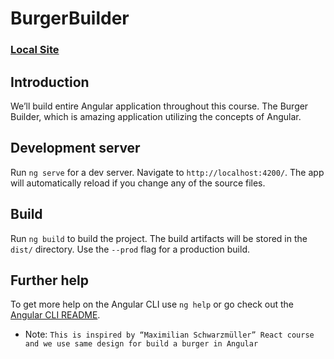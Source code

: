 # BurgerBuilder
### [Local Site](http://localhost:4200)

## Introduction

We’ll build entire Angular application throughout this course. The Burger Builder, which is amazing application utilizing the concepts of Angular.

## Development server

Run `ng serve` for a dev server. Navigate to `http://localhost:4200/`. The app will automatically reload if you change any of the source files.

## Build

Run `ng build` to build the project. The build artifacts will be stored in the `dist/` directory. Use the `--prod` flag for a production build.

## Further help

To get more help on the Angular CLI use `ng help` or go check out the [Angular CLI README](https://github.com/angular/angular-cli/blob/master/README.md).

- Note: ```This is inspired by “Maximilian Schwarzmüller” React course and we use same design for build a burger in Angular```
